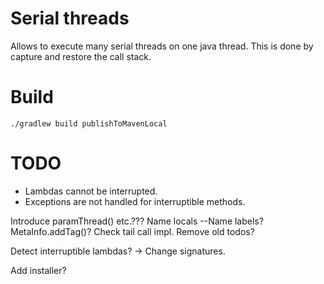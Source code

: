 # Serial threads

Allows to execute many serial threads on one java thread. This is done by capture and restore the call stack.

# Build

````shell script
./gradlew build publishToMavenLocal
````

# TODO

   * Lambdas cannot be interrupted.
   * Exceptions are not handled for interruptible methods.

Introduce paramThread() etc.???
Name locals
--Name labels?
MetaInfo.addTag()?
Check tail call impl. Remove old todos?

Detect interruptible lambdas? -> Change signatures.

Add installer?

